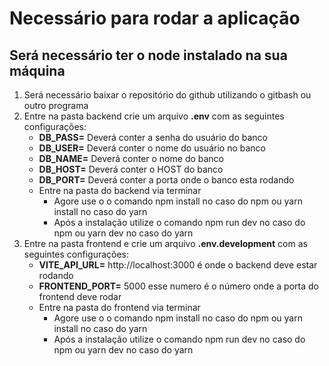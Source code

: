 # Necessário para rodar a aplicação

## Será necessário ter o node instalado na sua máquina

1. Será necessário baixar o repositório do github utilizando o gitbash ou outro programa
2. Entre na pasta backend crie um arquivo **.env** com as seguintes configurações: 
   - **DB_PASS=** Deverá conter a senha do usuário do banco 
   - **DB_USER=** Deverá conter o nome do usuário no banco 
   - **DB_NAME=** Deverá conter o nome do banco 
   - **DB_HOST=** Deverá conter o HOST do banco 
   - **DB_PORT=** Deverá conter a porta onde o banco esta rodando
   - Entre na pasta do backend via terminar
     - Agore use o o comando npm install no caso do npm ou yarn install no caso do yarn
     - Após a instalação utilize o comando npm run dev no caso do npm ou yarn dev no caso do yarn
3. Entre na pasta frontend e crie um arquivo **.env.development** com as seguintes configurações: 
   - **VITE_API_URL=** http://localhost:3000 é onde o backend deve estar rodando 
   - **FRONTEND_PORT=** 5000 esse numero é o número onde a porta do frontend deve rodar
   - Entre na pasta do frontend via terminar
     - Agore use o o comando npm install no caso do npm ou yarn install no caso do yarn
     - Após a instalação utilize o comando npm run dev no caso do npm ou yarn dev no caso do yarn

